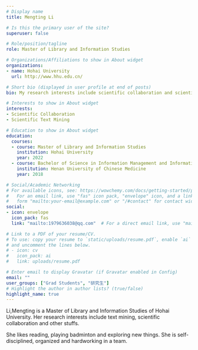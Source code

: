 ```yaml
---
# Display name
title: Mengting Li

# Is this the primary user of the site?
superuser: false

# Role/position/tagline
role: Master of Library and Information Studies

# Organizations/Affiliations to show in About widget
organizations:
- name: Hohai University
  url: http://www.hhu.edu.cn/

# Short bio (displayed in user profile at end of posts)
bio: My research interests include scientific collaboration and scientific text mining.

# Interests to show in About widget
interests:
- Scientific Collaboration
- Scientific Text Mining

# Education to show in About widget
education:
  courses:
  - course: Master of Library and Information Studies
    institution: Hohai University
    year: 2022
  - course: Bachelor of Science in Information Management and Information Systems
    institution: Henan University of Chinese Medicine
    year: 2018

# Social/Academic Networking
# For available icons, see: https://wowchemy.com/docs/getting-started/page-builder/#icons
#   For an email link, use "fas" icon pack, "envelope" icon, and a link in the
#   form "mailto:your-email@example.com" or "/#contact" for contact widget.
social:
- icon: envelope
  icon_pack: fas
  link: "mailto:1979636038@qq.com"  # For a direct email link, use "mailto:luchao91@hhu.edu.cn".

# Link to a PDF of your resume/CV.
# To use: copy your resume to `static/uploads/resume.pdf`, enable `ai` icons in `params.toml`, 
# and uncomment the lines below.
# - icon: cv
#   icon_pack: ai
#   link: uploads/resume.pdf

# Enter email to display Gravatar (if Gravatar enabled in Config)
email: ""
user_groups: ["Grad Students", "研究生"]
# Highlight the author in author lists? (true/false)
highlight_name: true
---
```


 Li,Mengting is a Master of Library and Information Studies of Hohai University. Her research interests include text mining, scientific collaboration and other stuffs. 

 She likes reading, playing badminton and exploring new things. She is self-disciplined, organized and hardworking in a team. 
